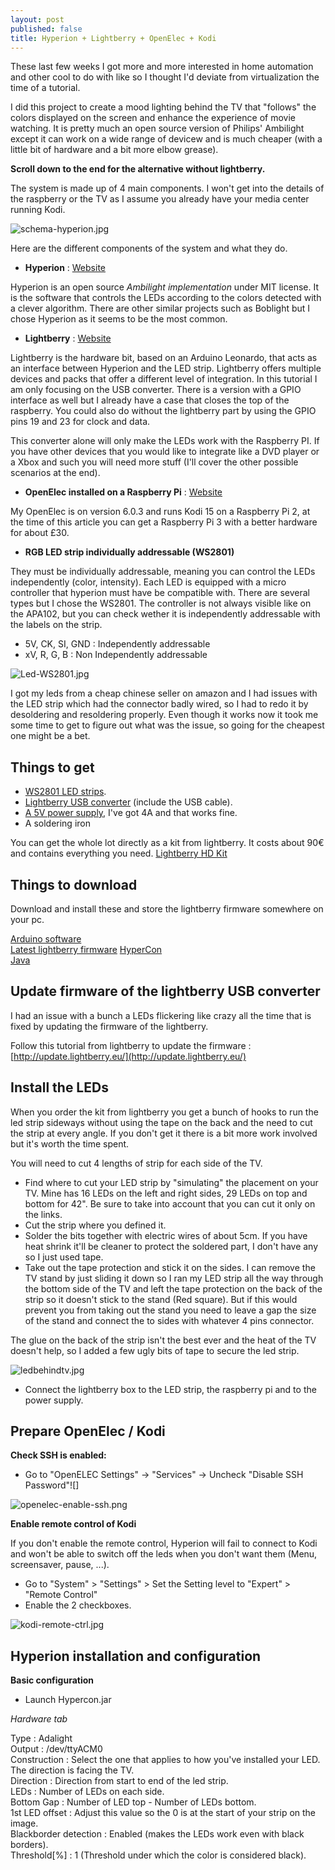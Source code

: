 ```yaml
---
layout: post
published: false
title: Hyperion + Lightberry + OpenElec + Kodi
---
```

These last few weeks I got more and more interested in home automation and other cool to do with like so I thought I'd deviate from virtualization the time of a tutorial. 

I did this project to create a mood lighting behind the TV that "follows" the colors displayed on the screen and enhance the experience of movie watching. It is pretty much an open source version of Philips' Ambilight except it can work on a wide range of devicew and is much cheaper (with a little bit of hardware and a bit more elbow grease).

**Scroll down to the end for the alternative without lightberry.**

The system is made up of 4 main components.  I won't get into the details of the raspberry or the TV as I assume you already have your media center running Kodi.

![schema-hyperion.jpg]({{site.baseurl}}/img/schema-hyperion.jpg)

Here are the different components of the system and what they do.

- **Hyperion** : [Website](https://hyperion-project.org/wiki/Main)

Hyperion is an open source _Ambilight implementation_ under MIT license. It is the software that controls the LEDs according to the colors detected with a clever algorithm. There are other similar projects such as Boblight but I chose Hyperion as it seems to be the most common.

- **Lightberry** : [Website](http://lightberry.eu/)

Lightberry is the hardware bit, based on an Arduino Leonardo, that acts as an interface between Hyperion and the LED strip. Lightberry offers multiple devices and packs that offer a different level of integration. In this tutorial I am only focusing on the USB converter. There is a version with a GPIO interface as well but I already have a case that closes the top of the raspberry. You could also do without the lightberry part by using the GPIO pins 19 and 23 for clock and data.

This converter alone will only make the LEDs work with the Raspberry PI. If you have other devices that you would like to integrate like a DVD player or a Xbox and such you will need more stuff (I'll cover the other possible scenarios at the end).

- **OpenElec installed on a Raspberry Pi** : [Website](http://openelec.tv/) 

My OpenElec is on version 6.0.3 and runs Kodi 15 on a Raspberry Pi 2, at the time of this article you can get a Raspberry Pi 3 with a better hardware for about £30. 

- **RGB LED strip individually addressable (WS2801)**

They must be individually addressable, meaning you can control the LEDs independently (color, intensity). Each LED is equipped with a micro controller that hyperion must have be compatible with. There are several types but I chose the WS2801. The controller is not always visible like on the APA102, but you can check wether it is independently addressable with the labels on the strip.
- 5V, CK, SI, GND : Independently addressable
- xV, R, G, B : Non Independently addressable

![Led-WS2801.jpg]({{site.baseurl}}/img/Led-WS2801.jpg)

I got my leds from a cheap chinese seller on amazon and I had issues with the LED strip which had the connector badly wired, so I had to redo it by desoldering and resoldering properly. Even though it works now it took me some time to get to figure out what was the issue, so going for the cheapest one might be a bet.

## Things to get

- [WS2801 LED strips](https://www.amazon.co.uk/MENGCORE%C2%AE-Addressable-WS2801-32Leds-non-Waterproof/dp/B01CFUI2NO/ref=sr_1_1?ie=UTF8&qid=1471249479&sr=8-1&keywords=ws2801+5m).
- [Lightberry USB converter](https://lightberry.eu/shop/shop/diy-lightberry-usb-level-converter/) (include the USB cable).
- [A 5V power supply](https://lightberry.eu/shop/shop/diy-lightberry-power-supply/), I've got 4A and that works fine.
- A soldering iron

You can get the whole lot directly as a kit from lightberry. It costs about 90€ and contains everything you need. [Lightberry HD Kit](https://lightberry.eu/shop/shop/lightberry-hd/)

## Things to download

Download and install these and store the lightberry firmware somewhere on your pc.

[Arduino software](https://www.arduino.cc/en/Main/Software)  
[Latest lightberry firmware]([http://update.lightberry.eu/](http://update.lightberry.eu/))  
[HyperCon](https://sourceforge.net/projects/hyperion-project/files/hypercon/HyperCon.jar)  
[Java](http://www.java.com/en/)

## Update firmware of the lightberry USB converter

I had an issue with a bunch a LEDs flickering like crazy all the time that is fixed by updating the firmware of the lightberry.

Follow this tutorial from lightberry to update the firmware : [http://update.lightberry.eu/](http://update.lightberry.eu/)

## Install the LEDs

When you order the kit from lightberry you get a bunch of hooks to run the led strip sideways without using the tape on the back and the need to cut the strip at every angle. If you don't get it there is a bit more work involved but it's worth the time spent.

You will need to cut 4 lengths of strip for each side of the TV.

- Find where to cut your LED strip by "simulating" the placement on your TV. Mine has 16 LEDs on the left and right sides, 29 LEDs on top and bottom for 42". Be sure to take into account that you can cut it only on the links.
- Cut the strip where you defined it.
- Solder the bits together with electric wires of about 5cm. If you have heat shrink it'll be cleaner to protect the soldered part, I don't have any so I just used tape.
- Take out the tape protection and stick it on the sides. I can remove the TV stand by just sliding it down so I ran my LED strip all the way through the bottom side of the TV and left the tape protection on the back of the strip so it doesn't stick to the stand (Red square). But if this would prevent you from taking out the stand you need to leave a gap the size of the stand and connect the to sides with whatever 4 pins connector.

The glue on the back of the strip isn't the best ever and the heat of the TV doesn't help, so I added a few ugly bits of tape to secure the led strip.

![ledbehindtv.jpg]({{site.baseurl}}/img/ledbehindtv.jpg)

- Connect the lightberry box to the LED strip, the raspberry pi and to the power supply.

## Prepare OpenElec / Kodi

**Check SSH is enabled:**

- Go to "OpenELEC Settings" -> "Services" -> Uncheck "Disable SSH Password"![]

![openelec-enable-ssh.png]({{site.baseurl}}/img/openelec-enable-ssh.png)

**Enable remote control of Kodi**

If you don't enable the remote control, Hyperion will fail to connect to Kodi and won't be able to switch off the leds when you don't want them (Menu, screensaver, pause, ...).

- Go to "System" > "Settings" > Set the Setting level to "Expert" > "Remote Control"
- Enable the 2 checkboxes.

![kodi-remote-ctrl.jpg]({{site.baseurl}}/img/kodi-remote-ctrl.jpg)

## Hyperion installation and configuration

**Basic configuration**

- Launch Hypercon.jar

_Hardware tab_

Type : Adalight  
Output : /dev/ttyACM0  
Construction : Select the one that applies to how you've installed your LED. The direction is facing the TV.  
Direction : Direction from start to end of the led strip.  
LEDs : Number of LEDs on each side.  
Bottom Gap : Number of LED top - Number of LEDs bottom.  
1st LED offset : Adjust this value so the 0 is at the start of your strip on the image.  
Blackborder detection : Enabled (makes the LEDs work even with black borders).  
Threshold[%] : 1 (Threshold under which the color is considered black).
